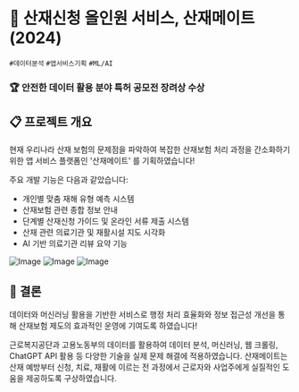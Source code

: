 # 🚨 산재신청 올인원 서비스, 산재메이트(2024)
`#데이터분석` `#앱서비스기획` `#ML/AI`
### 🏆 안전한 데이터 활용 분야 특허 공모전 장려상 수상

## 📋 프로젝트 개요
현재 우리나라 산재 보험의 문제점을 파악하여 복잡한 산재보험 처리 과정을 간소화하기 위한 앱 서비스 플랫폼인  '산재메이트' 를 기획하였습니다!

주요 개발 기능은 다음과 같았습니다:
- 개인별 맞춤 재해 유형 예측 시스템
- 산재보험 관련 종합 정보 안내
- 단계별 산재신청 가이드 및 온라인 서류 제출 시스템
- 산재 관련 의료기관 및 재활시설 지도 시각화
- AI 기반 의료기관 리뷰 요약 기능

![Image](https://github.com/user-attachments/assets/bf476257-6cce-4fc4-8c62-600655e68f79)
![Image](https://github.com/user-attachments/assets/dcd799cb-7c22-4e2e-ad85-8711b16f4770)
![Image](https://github.com/user-attachments/assets/c5122447-0355-4168-b4e8-da024d7f3c51)
  
## 🎯 결론
데이터와 머신러닝 활용을 기반한 서비스로 행정 처리 효율화와 정보 접근성 개선을 통해 산재보험 제도의 효과적인 운영에 기여도록 하였습니다!

근로복지공단과 고용노동부의 데이터를 활용하여 데이터 분석, 머신러닝, 웹 크롤링, ChatGPT API 활용 등 다양한 기술을 실제 문제 해결에 적용하였습니다. 산재메이트는 산재 예방부터 신청, 치료, 재활에 이르는 전 과정에서 근로자와 사업주에게 실질적인 도움을 제공하도록 구상하였습니다.
